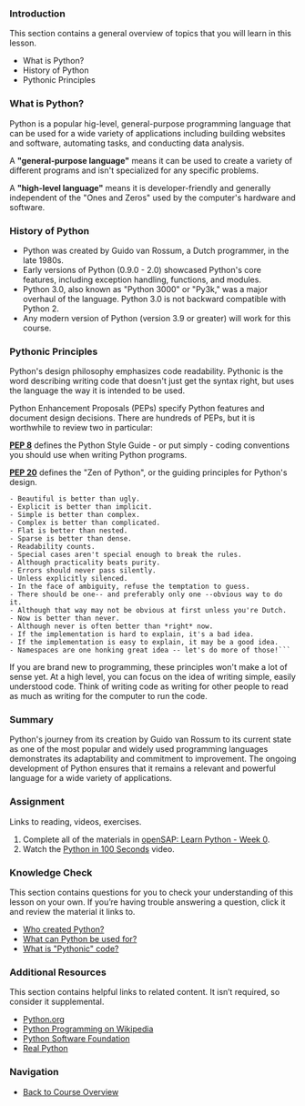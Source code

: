 ### Introduction

This section contains a general overview of topics that you will learn in this 
lesson.

- What is Python?
- History of Python
- Pythonic Principles


### What is Python?

Python is a popular hig-level, general-purpose programming language that can be 
used for a wide variety of applications including building websites and software, 
automating tasks, and conducting data analysis. 

A **"general-purpose language"** means it can be used to create a variety 
of different programs and isn't specialized for any specific problems.

A **"high-level language"** means it is developer-friendly and generally 
independent of the "Ones and Zeros" used by the computer's hardware and software.


### History of Python

- Python was created by Guido van Rossum, a Dutch programmer, in the late 1980s.
- Early versions of Python (0.9.0 - 2.0) showcased Python's core features, 
including exception handling, functions, and modules.
- Python 3.0, also known as "Python 3000" or "Py3k," was a major overhaul of 
the language. Python 3.0 is not backward compatible with Python 2.
- Any modern version of Python (version 3.9 or greater) will work for this course.


### Pythonic Principles

Python's design philosophy emphasizes code readability. Pythonic is the word 
describing writing code that doesn't just get the syntax right, but uses the 
language the way it is intended to be used.

Python Enhancement Proposals (PEPs) specify Python features and document 
design decisions. There are hundreds of PEPs, but it is worthwhile to review 
two in particular:

**[PEP 8](https://peps.python.org/pep-0008/)** defines the Python Style Guide - 
or put simply - coding conventions you should use when writing Python programs.

**[PEP 20](https://peps.python.org/pep-0020/)** defines the "Zen of Python", 
or the guiding principles for Python's design. 

```
- Beautiful is better than ugly.
- Explicit is better than implicit.
- Simple is better than complex.
- Complex is better than complicated.
- Flat is better than nested.
- Sparse is better than dense.
- Readability counts.
- Special cases aren't special enough to break the rules.
- Although practicality beats purity.
- Errors should never pass silently.
- Unless explicitly silenced.
- In the face of ambiguity, refuse the temptation to guess.
- There should be one-- and preferably only one --obvious way to do it.
- Although that way may not be obvious at first unless you're Dutch.
- Now is better than never.
- Although never is often better than *right* now.
- If the implementation is hard to explain, it's a bad idea.
- If the implementation is easy to explain, it may be a good idea.
- Namespaces are one honking great idea -- let's do more of those!```
```

If you are brand new to programming, these principles won't make a lot of 
sense yet. At a high level, you can focus on the idea of writing simple, easily 
understood code. Think of writing code as writing for other people to read as 
much as writing for the computer to run the code.


### Summary

Python's journey from its creation by Guido van Rossum to its current state as 
one of the most popular and widely used programming languages demonstrates its 
adaptability and commitment to improvement. The ongoing development of Python 
ensures that it remains a relevant and powerful language for a wide variety of 
applications.


### Assignment

Links to reading, videos, exercises.

1. Complete all of the materials in [openSAP: Learn Python - Week 0](https://open.sap.com/courses/python1/items/3p5Q43h80izv8MrAHKF5Lp).
1. Watch the [Python in 100 Seconds](https://www.youtube.com/watch?v=x7X9w_GIm1s) video.

### Knowledge Check

This section contains questions for you to check your understanding of this 
lesson on your own. If you’re having trouble answering a question, click it and 
review the material it links to.

- [Who created Python?](#history-of-python)
- [What can Python be used for?](#what-is-python)
- [What is "Pythonic" code?](#pythonic-principles)


### Additional Resources

This section contains helpful links to related content. It isn’t required, so 
consider it supplemental.

- [Python.org](https://www.python.org/)
- [Python Programming on Wikipedia](https://en.wikipedia.org/wiki/Python_(programming_language))
- [Python Software Foundation](https://www.python.org/psf-landing/)
- [Real Python](https://realpython.com/)


### Navigation

- [Back to Course Overview](../README.md)